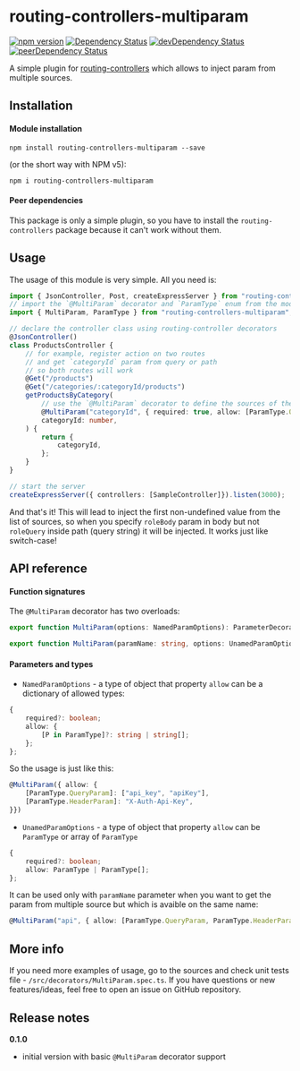 # routing-controllers-multiparam

[![npm version](https://badge.fury.io/js/routing-controllers-multiparam.svg)](https://badge.fury.io/js/routing-controllers-multiparam)
[![Dependency Status](https://david-dm.org/19majkel94/routing-controllers-multiparam.svg)](https://david-dm.org/19majkel94/routing-controllers-multiparam)
[![devDependency Status](https://david-dm.org/19majkel94/routing-controllers-multiparam/dev-status.svg)](https://david-dm.org/19majkel94/routing-controllers-multiparam#info=devDependencies)
[![peerDependency Status](https://david-dm.org/19majkel94/routing-controllers-multiparam/peer-status.svg)](https://david-dm.org/19majkel94/routing-controllers-multiparam#info=devDependencies)

A simple plugin for [routing-controllers](https://github.com/pleerock/routing-controllers) which allows to inject param from multiple sources.

## Installation

#### Module installation

`npm install routing-controllers-multiparam --save`

(or the short way with NPM v5):

`npm i routing-controllers-multiparam`

#### Peer dependencies

This package is only a simple plugin, so you have to install the `routing-controllers` package because it can't work without them.

## Usage

The usage of this module is very simple. All you need is:

```ts
import { JsonController, Post, createExpressServer } from "routing-controllers";
// import the `@MultiParam` decorator and `ParamType` enum from the module
import { MultiParam, ParamType } from "routing-controllers-multiparam";

// declare the controller class using routing-controller decorators
@JsonController()
class ProductsController {
    // for example, register action on two routes
    // and get `categoryId` param from query or path
    // so both routes will work
    @Get("/products")
    @Get("/categories/:categoryId/products")
    getProductsByCategory(
        // use the `@MultiParam` decorator to define the sources of the param to inject
        @MultiParam("categoryId", { required: true, allow: [ParamType.QueryParam, ParamType.Param] })
        categoryId: number,
    ) {
        return {
            categoryId,
        };
    }
}

// start the server
createExpressServer({ controllers: [SampleController]}).listen(3000);

```
And that's it! This will lead to inject the first non-undefined value from the list of sources, so when you specify `roleBody` param in body but not `roleQuery` inside path (query string) it will be injected. It works just like switch-case!

## API reference

#### Function signatures

The `@MultiParam` decorator has two overloads:
```ts
export function MultiParam(options: NamedParamOptions): ParameterDecorator;
```

```ts
export function MultiParam(paramName: string, options: UnamedParamOptions): ParameterDecorator;
```

#### Parameters and types

- `NamedParamOptions` - a type of object that property `allow` can be a dictionary of allowed types:
```ts
{
    required?: boolean;
    allow: { 
        [P in ParamType]?: string | string[];
    };
};
```
So the usage is just like this:
```ts
@MultiParam({ allow: {
    [ParamType.QueryParam]: ["api_key", "apiKey"],
    [ParamType.HeaderParam]: "X-Auth-Api-Key",
}})
```
- `UnamedParamOptions` - a type of object that property `allow` can be `ParamType` or array of `ParamType`
```ts
{
    required?: boolean;
    allow: ParamType | ParamType[];
};
```
It can be used only with `paramName` parameter when you want to get the param from multiple source but which is avaible on the same name:
```ts
@MultiParam("api", { allow: [ParamType.QueryParam, ParamType.HeaderParam] })
```

## More info

If you need more examples of usage, go to the sources and check unit tests file - `/src/decorators/MultiParam.spec.ts`. If you have questions or new features/ideas, feel free to open an issue on GitHub repository.

## Release notes

**0.1.0**

* initial version with basic `@MultiParam` decorator support
